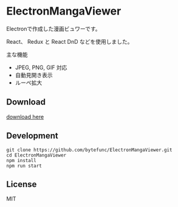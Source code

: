 # ElectronMangaViewer

Electronで作成した漫画ビュワーです。

React、 Redux と React DnD などを使用しました。

 主な機能
* JPEG, PNG, GIF 対応
* 自動見開き表示
* ルーペ拡大

## Download

[download here](https://github.com/bytefunc/ElectronMangaViewer/releases)

## Development

```cli
git clone https://github.com/bytefunc/ElectronMangaViewer.git
cd ElectronMangaViewer
npm install
npm run start
```

## License

MIT